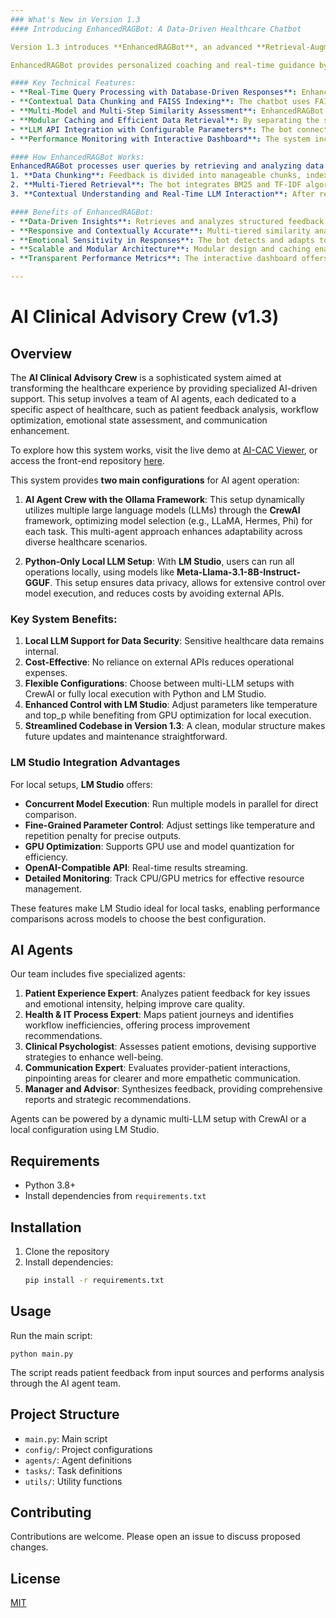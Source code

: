 ```yaml
---
### What's New in Version 1.3
#### Introducing EnhancedRAGBot: A Data-Driven Healthcare Chatbot

Version 1.3 introduces **EnhancedRAGBot**, an advanced **Retrieval-Augmented Generation (RAG)** chatbot specifically designed to assist healthcare professionals. This new version leverages **SentenceTransformer (all-MiniLM-L6-v2)** for creating text embeddings and integrates with a **FAISS** index, which allows for efficient retrieval of contextually relevant expert feedback stored in a local database.

EnhancedRAGBot provides personalized coaching and real-time guidance by processing both structured and unstructured healthcare data, making it a powerful tool for healthcare providers seeking data-driven support.

#### Key Technical Features:
- **Real-Time Query Processing with Database-Driven Responses**: EnhancedRAGBot connects to a local SQLite database to retrieve patient feedback and relevant information. It offers real-time responses based on patient experiences and professional insights stored in the database.
- **Contextual Data Chunking and FAISS Indexing**: The chatbot uses FAISS to index text chunks from the database, enabling fast retrieval of contextually relevant feedback, which improves response precision.
- **Multi-Model and Multi-Step Similarity Assessment**: EnhancedRAGBot employs multiple similarity measures, such as TF-IDF, BM25, and cosine similarity with embeddings, ensuring that responses are highly relevant and contextually accurate.
- **Modular Caching and Efficient Data Retrieval**: By separating the stages of data retrieval, embedding generation, and model querying, EnhancedRAGBot achieves high maintainability. Caching mechanisms (`@st.cache_data` and `@st.cache_resource`) optimize performance, especially for repeated queries.
- **LLM API Integration with Configurable Parameters**: The bot connects to a large language model (LLM) via an API, providing fine-tuned responses based on user input. This setup allows the chatbot to tailor its responses, considering emotional cues and query context.
- **Performance Monitoring with Interactive Dashboard**: The system includes a dashboard with real-time analytics. Key metrics, like similarity scores and response confidence, are displayed in a user-friendly interface, helping users understand the relevance and reliability of responses.

#### How EnhancedRAGBot Works:
EnhancedRAGBot processes user queries by retrieving and analyzing data from a local SQLite database. It uses:
1. **Data Chunking**: Feedback is divided into manageable chunks, indexed with FAISS, and further processed using similarity metrics.
2. **Multi-Tiered Retrieval**: The bot integrates BM25 and TF-IDF algorithms for initial filtering, followed by cosine similarity for deeper contextual matching.
3. **Contextual Understanding and Real-Time LLM Interaction**: After retrieving relevant data chunks, EnhancedRAGBot constructs a user prompt and sends it to an LLM for final response generation, incorporating contextual understanding from its training.

#### Benefits of EnhancedRAGBot:
- **Data-Driven Insights**: Retrieves and analyzes structured feedback directly from the database, providing precise, actionable insights that support healthcare professional development.
- **Responsive and Contextually Accurate**: Multi-tiered similarity analysis ensures that each response is backed by relevant data, creating an experience that feels both personalized and well-informed.
- **Emotional Sensitivity in Responses**: The bot detects and adapts to emotional cues within queries, delivering a user experience that feels supportive and empathetic.
- **Scalable and Modular Architecture**: Modular design and caching enable easy updates and improved scalability, with a configuration adaptable to different healthcare settings.
- **Transparent Performance Metrics**: The interactive dashboard offers insight into the bot's response accuracy, allowing users to view similarity scores and assess the bot's performance in real-time.

---
```


# AI Clinical Advisory Crew (v1.3)

## Overview
The **AI Clinical Advisory Crew** is a sophisticated system aimed at transforming the healthcare experience by providing specialized AI-driven support. This setup involves a team of AI agents, each dedicated to a specific aspect of healthcare, such as patient feedback analysis, workflow optimization, emotional state assessment, and communication enhancement.

To explore how this system works, visit the live demo at [AI-CAC Viewer](https://ai-cac.streamlit.app/), or access the front-end repository [here](https://github.com/beloureiro/AI-CAC-Viewer.git).

This system provides **two main configurations** for AI agent operation:

1. **AI Agent Crew with the Ollama Framework**: This setup dynamically utilizes multiple large language models (LLMs) through the **CrewAI** framework, optimizing model selection (e.g., LLaMA, Hermes, Phi) for each task. This multi-agent approach enhances adaptability across diverse healthcare scenarios.
   
2. **Python-Only Local LLM Setup**: With **LM Studio**, users can run all operations locally, using models like **Meta-Llama-3.1-8B-Instruct-GGUF**. This setup ensures data privacy, allows for extensive control over model execution, and reduces costs by avoiding external APIs.

### Key System Benefits:
1. **Local LLM Support for Data Security**: Sensitive healthcare data remains internal.
2. **Cost-Effective**: No reliance on external APIs reduces operational expenses.
3. **Flexible Configurations**: Choose between multi-LLM setups with CrewAI or fully local execution with Python and LM Studio.
4. **Enhanced Control with LM Studio**: Adjust parameters like temperature and top_p while benefiting from GPU optimization for local execution.
5. **Streamlined Codebase in Version 1.3**: A clean, modular structure makes future updates and maintenance straightforward.

### LM Studio Integration Advantages
For local setups, **LM Studio** offers:

- **Concurrent Model Execution**: Run multiple models in parallel for direct comparison.
- **Fine-Grained Parameter Control**: Adjust settings like temperature and repetition penalty for precise outputs.
- **GPU Optimization**: Supports GPU use and model quantization for efficiency.
- **OpenAI-Compatible API**: Real-time results streaming.
- **Detailed Monitoring**: Track CPU/GPU metrics for effective resource management.

These features make LM Studio ideal for local tasks, enabling performance comparisons across models to choose the best configuration.

## AI Agents
Our team includes five specialized agents:
1. **Patient Experience Expert**: Analyzes patient feedback for key issues and emotional intensity, helping improve care quality.
2. **Health & IT Process Expert**: Maps patient journeys and identifies workflow inefficiencies, offering process improvement recommendations.
3. **Clinical Psychologist**: Assesses patient emotions, devising supportive strategies to enhance well-being.
4. **Communication Expert**: Evaluates provider-patient interactions, pinpointing areas for clearer and more empathetic communication.
5. **Manager and Advisor**: Synthesizes feedback, providing comprehensive reports and strategic recommendations.

Agents can be powered by a dynamic multi-LLM setup with CrewAI or a local configuration using LM Studio.

## Requirements
- Python 3.8+
- Install dependencies from `requirements.txt`

## Installation
1. Clone the repository
2. Install dependencies:
   ```bash
   pip install -r requirements.txt

   ```

## Usage
Run the main script:
```
python main.py
```

The script reads patient feedback from input sources and performs analysis through the AI agent team.

## Project Structure
- `main.py`: Main script
- `config/`: Project configurations
- `agents/`: Agent definitions
- `tasks/`: Task definitions
- `utils/`: Utility functions

## Contributing
Contributions are welcome. Please open an issue to discuss proposed changes.

## License
[MIT](https://choosealicense.com/licenses/mit/)